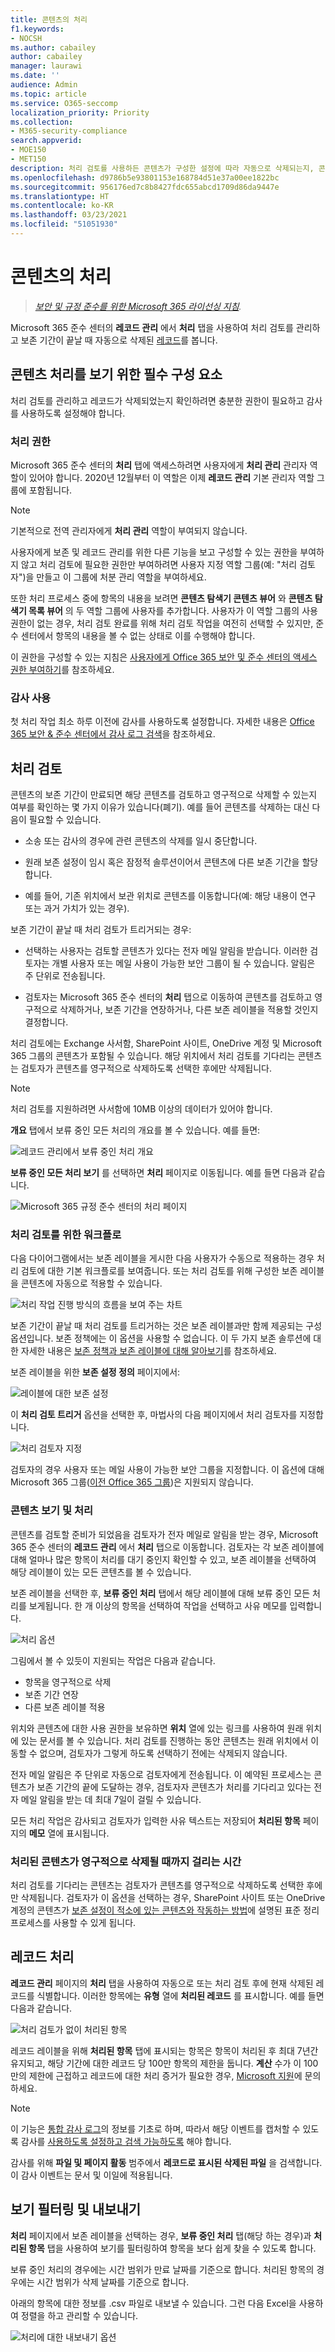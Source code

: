 ```yaml
---
title: 콘텐츠의 처리
f1.keywords:
- NOCSH
ms.author: cabailey
author: cabailey
manager: laurawi
ms.date: ''
audience: Admin
ms.topic: article
ms.service: O365-seccomp
localization_priority: Priority
ms.collection:
- M365-security-compliance
search.appverid:
- MOE150
- MET150
description: 처리 검토를 사용하든 콘텐츠가 구성한 설정에 따라 자동으로 삭제되는지, 콘텐츠의 처리를 모니터링하고 관리합니다.
ms.openlocfilehash: d9786b5e93801153e168784d51e37a00ee1822bc
ms.sourcegitcommit: 956176ed7c8b8427fdc655abcd1709d86da9447e
ms.translationtype: HT
ms.contentlocale: ko-KR
ms.lasthandoff: 03/23/2021
ms.locfileid: "51051930"
---
```

# <a name="disposition-of-content"></a>콘텐츠의 처리

>*[보안 및 규정 준수를 위한 Microsoft 365 라이선싱 지침](/office365/servicedescriptions/microsoft-365-service-descriptions/microsoft-365-tenantlevel-services-licensing-guidance/microsoft-365-security-compliance-licensing-guidance).*

Microsoft 365 준수 센터의 **레코드 관리** 에서 **처리** 탭을 사용하여 처리 검토를 관리하고 보존 기간이 끝날 때 자동으로 삭제된 [레코드](records-management.md#records)를 봅니다. 

## <a name="prerequisites-for-viewing-content-dispositions"></a>콘텐츠 처리를 보기 위한 필수 구성 요소

처리 검토를 관리하고 레코드가 삭제되었는지 확인하려면 충분한 권한이 필요하고 감사를 사용하도록 설정해야 합니다.

### <a name="permissions-for-disposition"></a>처리 권한

Microsoft 365 준수 센터의 **처리** 탭에 액세스하려면 사용자에게 **처리 관리** 관리자 역할이 있어야 합니다. 2020년 12월부터 이 역할은 이제 **레코드 관리** 기본 관리자 역할 그룹에 포함됩니다.

> [!NOTE]
> 기본적으로 전역 관리자에게 **처리 관리** 역할이 부여되지 않습니다. 

사용자에게 보존 및 레코드 관리를 위한 다른 기능을 보고 구성할 수 있는 권한을 부여하지 않고 처리 검토에 필요한 권한만 부여하려면 사용자 지정 역할 그룹(예: "처리 검토자")을 만들고 이 그룹에 처분 관리 역할을 부여하세요.

또한 처리 프로세스 중에 항목의 내용을 보려면 **콘텐츠 탐색기 콘텐츠 뷰어** 와 **콘텐츠 탐색기 목록 뷰어** 의 두 역할 그룹에 사용자를 추가합니다. 사용자가 이 역할 그룹의 사용 권한이 없는 경우, 처리 검토 완료를 위해 처리 검토 작업을 여전히 선택할 수 있지만, 준수 센터에서 항목의 내용을 볼 수 없는 상태로 이를 수행해야 합니다.

이 권한을 구성할 수 있는 지침은 [사용자에게 Office 365 보안 및 준수 센터의 액세스 권한 부여하기](../security/defender-365-security/grant-access-to-the-security-and-compliance-center.md)를 참조하세요.

### <a name="enable-auditing"></a>감사 사용

첫 처리 작업 최소 하루 이전에 감사를 사용하도록 설정합니다. 자세한 내용은 [Office 365 보안 &amp; 준수 센터에서 감사 로그 검색](search-the-audit-log-in-security-and-compliance.md)을 참조하세요. 

## <a name="disposition-reviews"></a>처리 검토

콘텐츠의 보존 기간이 만료되면 해당 콘텐츠를 검토하고 영구적으로 삭제할 수 있는지 여부를 확인하는 몇 가지 이유가 있습니다(폐기). 예를 들어 콘텐츠를 삭제하는 대신 다음이 필요할 수 있습니다.
  
- 소송 또는 감사의 경우에 관련 콘텐츠의 삭제를 일시 중단합니다.

- 원래 보존 설정이 임시 혹은 잠정적 솔루션이어서 콘텐츠에 다른 보존 기간을 할당합니다.

- 예를 들어, 기존 위치에서 보관 위치로 콘텐츠를 이동합니다(예: 해당 내용이 연구 또는 과거 가치가 있는 경우).

보존 기간이 끝날 때 처리 검토가 트리거되는 경우:
  
- 선택하는 사용자는 검토할 콘텐츠가 있다는 전자 메일 알림을 받습니다. 이러한 검토자는 개별 사용자 또는 메일 사용이 가능한 보안 그룹이 될 수 있습니다. 알림은 주 단위로 전송됩니다.
    
- 검토자는 Microsoft 365 준수 센터의 **처리** 탭으로 이동하여 콘텐츠를 검토하고 영구적으로 삭제하거나, 보존 기간을 연장하거나, 다른 보존 레이블을 적용할 것인지 결정합니다.

처리 검토에는 Exchange 사서함, SharePoint 사이트, OneDrive 계정 및 Microsoft 365 그룹의 콘텐츠가 포함될 수 있습니다. 해당 위치에서 처리 검토를 기다리는 콘텐츠는 검토자가 콘텐츠를 영구적으로 삭제하도록 선택한 후에만 삭제됩니다.

> [!NOTE]
> 처리 검토를 지원하려면 사서함에 10MB 이상의 데이터가 있어야 합니다.

**개요** 탭에서 보류 중인 모든 처리의 개요를 볼 수 있습니다. 예를 들면:

![레코드 관리에서 보류 중인 처리 개요](../media/dispositions-overview.png)

**보류 중인 모든 처리 보기** 를 선택하면 **처리** 페이지로 이동됩니다. 예를 들면 다음과 같습니다.

![Microsoft 365 규정 준수 센터의 처리 페이지](../media/disposition-tab.png)


### <a name="workflow-for-a-disposition-review"></a>처리 검토를 위한 워크플로

다음 다이어그램에서는 보존 레이블을 게시한 다음 사용자가 수동으로 적용하는 경우 처리 검토에 대한 기본 워크플로를 보여줍니다. 또는 처리 검토를 위해 구성한 보존 레이블을 콘텐츠에 자동으로 적용할 수 있습니다.
  
![처리 작업 진행 방식의 흐름을 보여 주는 차트](../media/5fb3f33a-cb53-468c-becc-6dda0ec52778.png)
  
보존 기간이 끝날 때 처리 검토를 트리거하는 것은 보존 레이블과만 함께 제공되는 구성 옵션입니다. 보존 정책에는 이 옵션을 사용할 수 없습니다. 이 두 가지 보존 솔루션에 대한 자세한 내용은 [보존 정책과 보존 레이블에 대해 알아보기](retention.md)를 참조하세요.

보존 레이블을 위한 **보존 설정 정의** 페이지에서:

![레이블에 대한 보존 설정](../media/disposition-review-option.png)
 
이 **처리 검토 트리거** 옵션을 선택한 후, 마법사의 다음 페이지에서 처리 검토자를 지정합니다.

![처리 검토자 지정](../media/disposition-reviewers.png)

검토자의 경우 사용자 또는 메일 사용이 가능한 보안 그룹을 지정합니다. 이 옵션에 대해 Microsoft 365 그룹([이전 Office 365 그룹](https://techcommunity.microsoft.com/t5/microsoft-365-blog/office-365-groups-will-become-microsoft-365-groups/ba-p/1303601))은 지원되지 않습니다.

### <a name="viewing-and-disposing-of-content"></a>콘텐츠 보기 및 처리

콘텐츠를 검토할 준비가 되었음을 검토자가 전자 메일로 알림을 받는 경우, Microsoft 365 준수 센터의 **레코드 관리** 에서 **처리** 탭으로 이동합니다. 검토자는 각 보존 레이블에 대해 얼마나 많은 항목이 처리를 대기 중인지 확인할 수 있고, 보존 레이블을 선택하여 해당 레이블이 있는 모든 콘텐츠를 볼 수 있습니다.

보존 레이블을 선택한 후, **보류 중인 처리** 탭에서 해당 레이블에 대해 보류 중인 모든 처리를 보게됩니다. 한 개 이상의 항목을 선택하여 작업을 선택하고 사유 메모를 입력합니다.

![처리 옵션](../media/retention-disposition-options.png)

그림에서 볼 수 있듯이 지원되는 작업은 다음과 같습니다. 
  
- 항목을 영구적으로 삭제
- 보존 기간 연장
- 다른 보존 레이블 적용

위치와 콘텐츠에 대한 사용 권한을 보유하면 **위치** 열에 있는 링크를 사용하여 원래 위치에 있는 문서를 볼 수 있습니다. 처리 검토를 진행하는 동안 콘텐츠는 원래 위치에서 이동할 수 없으며, 검토자가 그렇게 하도록 선택하기 전에는 삭제되지 않습니다.

전자 메일 알림은 주 단위로 자동으로 검토자에게 전송됩니다. 이 예약된 프로세스는 콘텐츠가 보존 기간의 끝에 도달하는 경우, 검토자자 콘텐츠가 처리를 기다리고 있다는 전자 메일 알림을 받는 데 최대 7일이 걸릴 수 있습니다.
  
모든 처리 작업은 감사되고 검토자가 입력한 사유 텍스트는 저장되어 **처리된 항목** 페이지의 **메모** 열에 표시됩니다.
  
### <a name="how-long-until-disposed-content-is-permanently-deleted"></a>처리된 콘텐츠가 영구적으로 삭제될 때까지 걸리는 시간

처리 검토를 기다리는 콘텐츠는 검토자가 콘텐츠를 영구적으로 삭제하도록 선택한 후에만 삭제됩니다. 검토자가 이 옵션을 선택하는 경우, SharePoint 사이트 또는 OneDrive 계정의 콘텐츠가 [보존 설정이 적소에 있는 콘텐츠와 작동하는 방법](retention.md#how-retention-settings-work-with-content-in-place)에 설명된 표준 정리 프로세스를 사용할 수 있게 됩니다.

## <a name="disposition-of-records"></a>레코드 처리

**레코드 관리** 페이지의 **처리** 탭을 사용하여 자동으로 또는 처리 검토 후에 현재 삭제된 레코드를 식별합니다. 이러한 항목에는 **유형** 열에 **처리된 레코드** 를 표시합니다. 예를 들면 다음과 같습니다.

![처리 검토가 없이 처리된 항목](../media/records-disposed2.png)

레코드 레이블을 위해 **처리된 항목** 탭에 표시되는 항목은 항목이 처리된 후 최대 7년간 유지되고, 해당 기간에 대한 레코드 당 100만 항목의 제한을 둡니다. **계산** 수가 이 100만의 제한에 근접하고 레코드에 대한 처리 증거가 필요한 경우, [Microsoft 지원](/office365/admin/contact-support-for-business-products)에 문의하세요.

> [!NOTE]
> 이 기능은 [통합 감사 로그](search-the-audit-log-in-security-and-compliance.md)의 정보를 기초로 하며, 따라서 해당 이벤트를 캡처할 수 있도록 감사를 [사용하도록 설정하고 검색 가능하도록](turn-audit-log-search-on-or-off.md) 해야 합니다.

감사를 위해 **파일 및 페이지 활동** 범주에서 **레코드로 표시된 삭제된 파일** 을 검색합니다. 이 감사 이벤트는 문서 및 이일에 적용됩니다.

## <a name="filter-and-export-the-views"></a>보기 필터링 및 내보내기

**처리** 페이지에서 보존 레이블을 선택하는 경우, **보류 중인 처리** 탭(해당 하는 경우)과 **처리된 항목** 탭을 사용하여 보기를 필터링하여 항목을 보다 쉽게 찾을 수 있도록 합니다. 

보류 중인 처리의 경우에는 시간 범위가 만료 날짜를 기준으로 합니다. 처리된 항목의 경우에는 시간 범위가 삭제 날짜를 기준으로 합니다.
  
아래의 항목에 대한 정보를 .csv 파일로 내보낼 수 있습니다. 그런 다음 Excel을 사용하여 정렬을 하고 관리할 수 있습니다.

![처리에 대한 내보내기 옵션](../media/retention-export-option.png)